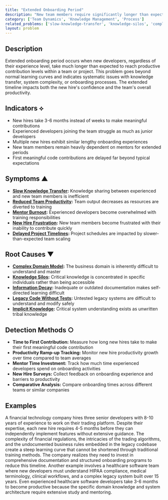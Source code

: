 ```yaml
---
title: "Extended Onboarding Period"
description: "New team members require significantly longer than expected to become productive contributors to the development effort."
category: ['Team Dynamics', 'Knowledge Management', 'Process']
related_problems: ['slow-knowledge-transfer', 'knowledge-silos', 'complex-domain-model']
layout: problem
---
```


## Description

Extended onboarding period occurs when new developers, regardless of their experience level, take much longer than expected to reach productive contribution levels within a team or project. This problem goes beyond normal learning curves and indicates systematic issues with knowledge transfer, system complexity, or onboarding processes. The extended timeline impacts both the new hire's confidence and the team's overall productivity.

## Indicators ⟡

- New hires take 3-6 months instead of weeks to make meaningful contributions
- Experienced developers joining the team struggle as much as junior developers
- Multiple new hires exhibit similar lengthy onboarding experiences
- New team members remain heavily dependent on mentors for extended periods
- First meaningful code contributions are delayed far beyond typical expectations

## Symptoms ▲

- **[Slow Knowledge Transfer](slow-knowledge-transfer.md):** Knowledge sharing between experienced and new team members is inefficient
- **[Reduced Team Productivity](reduced-team-productivity.md):** Team output decreases as resources are diverted to training
- **[Mentor Burnout](mentor-burnout.md):** Experienced developers become overwhelmed with training responsibilities
- **[New Hire Frustration](new-hire-frustration.md):** New team members become frustrated with their inability to contribute quickly
- **[Delayed Project Timelines](delayed-project-timelines.md):** Project schedules are impacted by slower-than-expected team scaling

## Root Causes ▼

- **[Complex Domain Model](complex-domain-model.md):** The business domain is inherently difficult to understand and master
- **[Knowledge Silos](knowledge-silos.md):** Critical knowledge is concentrated in specific individuals rather than being accessible
- **[Information Decay](information-decay.md):** Inadequate or outdated documentation makes self-directed learning difficult
- **[Legacy Code Without Tests](legacy-code-without-tests.md):** Untested legacy systems are difficult to understand and modify safely
- **[Implicit Knowledge](implicit-knowledge.md):** Critical system understanding exists as unwritten tribal knowledge

## Detection Methods ○

- **Time to First Contribution:** Measure how long new hires take to make their first meaningful code contribution
- **Productivity Ramp-up Tracking:** Monitor new hire productivity growth over time compared to team averages
- **Mentor Time Investment:** Track how much time experienced developers spend on onboarding activities
- **New Hire Surveys:** Collect feedback on onboarding experience and barriers to productivity
- **Comparative Analysis:** Compare onboarding times across different teams or similar companies

## Examples

A financial technology company hires three senior developers with 8-10 years of experience to work on their trading platform. Despite their expertise, each new hire requires 4-5 months before they can independently implement features without extensive guidance. The complexity of financial regulations, the intricacies of the trading algorithms, and the undocumented business rules embedded in the legacy codebase create a steep learning curve that cannot be shortened through traditional training methods. The company realizes they need to invest in comprehensive documentation and structured onboarding programs to reduce this timeline. Another example involves a healthcare software team where new developers must understand HIPAA compliance, medical terminology, clinical workflows, and a complex legacy system built over 15 years. Even experienced healthcare software developers take 3-6 months to become productive because the specific domain knowledge and system architecture require extensive study and mentoring.